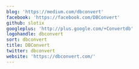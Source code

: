 ```yaml
---
blog: 'https://medium.com/dbconvert'
facebook: 'https://facebook.com/DBConvert'
github: slotix
googleplus: 'http://plus.google.com/+Convertdb'
logohandle: dbconvert
sort: dbconvert
title: DBConvert
twitter: dbconvert
website: 'https://dbconvert.com/'
---
```

